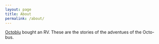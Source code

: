 ```yaml
---
layout: page
title: About
permalink: /about/
---
```


[Octoblu](https://www.octoblu.com) bought an RV. These are the stories of the adventues of the Octo-bus.
